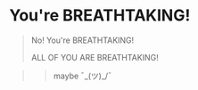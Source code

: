 # You're BREATHTAKING!


>No! You're BREATHTAKING!
> 
>ALL OF YOU ARE BREATHTAKING!

>>maybe ¯\_(ツ)_/¯
